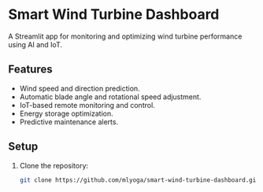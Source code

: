 # Smart Wind Turbine Dashboard

A Streamlit app for monitoring and optimizing wind turbine performance using AI and IoT.

## Features
- Wind speed and direction prediction.
- Automatic blade angle and rotational speed adjustment.
- IoT-based remote monitoring and control.
- Energy storage optimization.
- Predictive maintenance alerts.

## Setup
1. Clone the repository:
   ```bash
   git clone https://github.com/mlyoga/smart-wind-turbine-dashboard.git